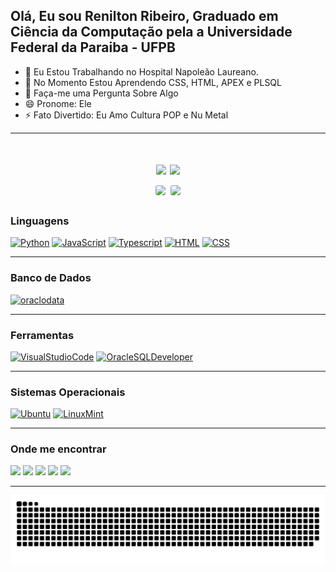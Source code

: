 ## Olá, Eu sou Renilton Ribeiro, Graduado em Ciência da Computação pela a Universidade Federal da Paraiba - UFPB

- 🔭 Eu Estou Trabalhando no Hospital Napoleão Laureano.
- 🌱 No Momento Estou Aprendendo CSS, HTML, APEX e PLSQL
- 💬 Faça-me uma Pergunta Sobre Algo
- 😄 Pronome: Ele
- ⚡ Fato Divertido: Eu Amo Cultura POP e Nu Metal

---

<h1 align="center">
<div>
<img height="170em" src="https://github-readme-stats.vercel.app/api?username=Reniwtz&show_icons=true&theme=tokyonight&include_all_commits=true&count_private=true">    
<img height="170em" src="https://github-readme-stats.vercel.app/api/top-langs/?username=Reniwtz&layout=compact&langs_count=6&theme=tokyonight">
</div>

<img style="border: 1px solid white; border-radius: 4px;" height="203px" src="https://github-readme-stats.vercel.app/api?username=Reniwtz&show_icons=true&custom_title=Reniwtz's%20Github%20Stats&theme=tokyonight&hide_border=true">
<img style="border: 1px solid white; border-radius: 4px;" height="203px" src="https://github-readme-streak-stats.herokuapp.com/?user=Reniwtz&theme=tokyonight&hide_border=true">
 </details>
 
 <br>
 
 ### Linguagens

[![Python](https://img.shields.io/badge/Python-3776AB?style=for-the-badge&logo=python&logoColor=white)](https://python.org/docs) [![JavaScript](https://img.shields.io/badge/JavaScript-F7DF1E?style=for-the-badge&logo=javascript&logoColor=black)](https://developer.mozilla.org/pt-BR/docs/Web/JavaScript)
[![Typescript](https://img.shields.io/badge/TypeScript-007ACC?style=for-the-badge&logo=typescript&logoColor=white)](https://www.typescriptlang.org/) [![HTML](https://img.shields.io/badge/HTML-239120?style=for-the-badge&logo=html5&logoColor=white)]([https://developer.mozilla.org/en-US/docs/Web/HTML) [![CSS](https://img.shields.io/badge/CSS-239120?&style=for-the-badge&logo=css3&logoColor=white)](https://developer.mozilla.org/en-US/docs/Web/CSS)

---

### Banco de Dados

[![oraclodata](https://img.shields.io/badge/Oracle_Database-F80000?style=for-the-badge&logo=oracle&logoColor=white)](https://www.oracle.com/br/database/)

---

### Ferramentas

[![VisualStudioCode](https://img.shields.io/badge/Visual_Studio_Code-007ACC?style=for-the-badge&logo=visualstudiocode&logoColor=white)](https://code.visualstudio.com/) [![OracleSQLDeveloper](https://img.shields.io/badge/Oracle_SQL_Developer-F80000?style=for-the-badge&logo=oracle&logoColor=white)](https://www.oracle.com/database/sqldeveloper/)

---

### Sistemas Operacionais

[![Ubuntu](https://img.shields.io/badge/Ubuntu-E95420?style=for-the-badge&logo=ubuntu&logoColor=white)](https://ubuntu.com/) [![LinuxMint](https://img.shields.io/badge/Windows-0078D6?style=for-the-badge&logo=windows&logoColor=white)](https://www.microsoft.com/pt-br/windows)

---

### Onde me encontrar

<div> 
  <a href="https://www.instagram.com/reniltonribeiiro/" target="_blank"><img src="https://img.shields.io/badge/-Instagram-%23E4405F?style=for-the-badge&logo=instagram&logoColor=white" target="_blank"></a>
 <a href="https://discord.gg/2QrF5FSc" target="_blank"><img src="https://img.shields.io/badge/Discord-7289DA?style=for-the-badge&logo=discord&logoColor=white" target="_blank"></a> 
  <a href = "mailto:contatorenilton_jp@hotmail.com"><img src="https://img.shields.io/badge/-Gmail-%23333?style=for-the-badge&logo=gmail&logoColor=white" target="_blank"></a>
  <a href="https://www.linkedin.com/in/renilton-ribeiro-de-oliveira-62406b12a/" target="_blank"><img src="https://img.shields.io/badge/-LinkedIn-%230077B5?style=for-the-badge&logo=linkedin&logoColor=white" target="_blank"></a> 
  <a href = "https://wa.me/5583986953427"target="_blank"><img src="https://img.shields.io/badge/WhatsApp-25D366?style=for-the-badge&logo=whatsapp&logoColor=white"target="_blank"></a> 
   
 ---
 
  ![Snake animation](https://github.com/reniwtz/reniwtz/blob/output/github-contribution-grid-snake.svg)
 
</div>
